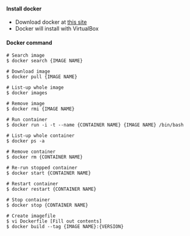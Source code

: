 #### Install docker

- Download docker at <a href="https://www.docker.com/docker-toolbox" target="_blank">this site</a>
- Docker will install with VirtualBox


#### Docker command

~~~
# Search image
$ docker search {IMAGE NAME}

# Download image
$ docker pull {IMAGE NAME}

# List-up whole image
$ docker images

# Remove image
$ docker rmi {IMAGE NAME}

# Run container
$ docker run -i -t --name {CONTAINER NAME} {IMAGE NAME} /bin/bash

# List-up whole container
$ docker ps -a

# Remove container
$ docker rm {CONTAINER NAME}

# Re-run stopped container
$ docker start {CONTAINER NAME}

# Restart container
$ docker restart {CONTAINER NAME}

# Stop container
$ docker stop {CONTAINER NAME}

# Create imagefile
$ vi Dockerfile [Fill out contents]
$ docker build --tag {IMAGE NAME}:{VERSION}
~~~~
